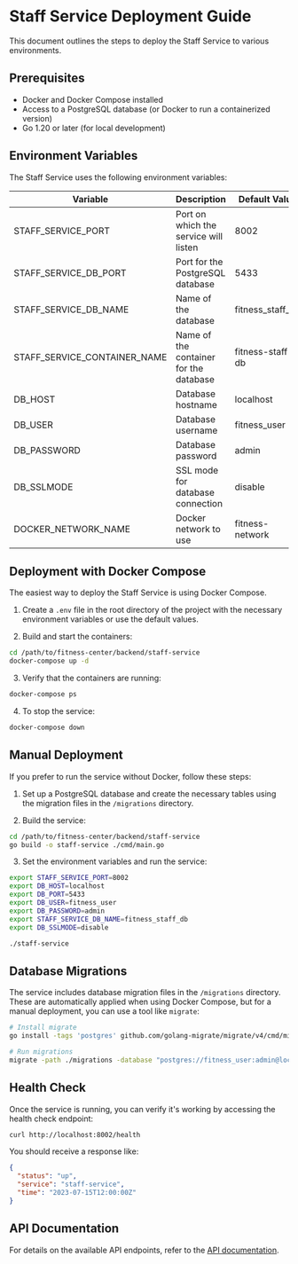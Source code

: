 # Staff Service Deployment Guide

This document outlines the steps to deploy the Staff Service to various environments.

## Prerequisites

- Docker and Docker Compose installed
- Access to a PostgreSQL database (or Docker to run a containerized version)
- Go 1.20 or later (for local development)

## Environment Variables

The Staff Service uses the following environment variables:

| Variable                    | Description                                | Default Value        |
|-----------------------------|--------------------------------------------|----------------------|
| STAFF_SERVICE_PORT          | Port on which the service will listen      | 8002                 |
| STAFF_SERVICE_DB_PORT       | Port for the PostgreSQL database           | 5433                 |
| STAFF_SERVICE_DB_NAME       | Name of the database                       | fitness_staff_db     |
| STAFF_SERVICE_CONTAINER_NAME| Name of the container for the database     | fitness-staff-db     |
| DB_HOST                     | Database hostname                          | localhost            |
| DB_USER                     | Database username                          | fitness_user         |
| DB_PASSWORD                 | Database password                          | admin                |
| DB_SSLMODE                  | SSL mode for database connection           | disable              |
| DOCKER_NETWORK_NAME         | Docker network to use                      | fitness-network      |

## Deployment with Docker Compose

The easiest way to deploy the Staff Service is using Docker Compose.

1. Create a `.env` file in the root directory of the project with the necessary environment variables or use the default values.

2. Build and start the containers:

```bash
cd /path/to/fitness-center/backend/staff-service
docker-compose up -d
```

3. Verify that the containers are running:

```bash
docker-compose ps
```

4. To stop the service:

```bash
docker-compose down
```

## Manual Deployment

If you prefer to run the service without Docker, follow these steps:

1. Set up a PostgreSQL database and create the necessary tables using the migration files in the `/migrations` directory.

2. Build the service:

```bash
cd /path/to/fitness-center/backend/staff-service
go build -o staff-service ./cmd/main.go
```

3. Set the environment variables and run the service:

```bash
export STAFF_SERVICE_PORT=8002
export DB_HOST=localhost
export DB_PORT=5433
export DB_USER=fitness_user
export DB_PASSWORD=admin
export STAFF_SERVICE_DB_NAME=fitness_staff_db
export DB_SSLMODE=disable

./staff-service
```

## Database Migrations

The service includes database migration files in the `/migrations` directory. These are automatically applied when using Docker Compose, but for a manual deployment, you can use a tool like `migrate`:

```bash
# Install migrate
go install -tags 'postgres' github.com/golang-migrate/migrate/v4/cmd/migrate@latest

# Run migrations
migrate -path ./migrations -database "postgres://fitness_user:admin@localhost:5433/fitness_staff_db?sslmode=disable" up
```

## Health Check

Once the service is running, you can verify it's working by accessing the health check endpoint:

```bash
curl http://localhost:8002/health
```

You should receive a response like:

```json
{
  "status": "up",
  "service": "staff-service",
  "time": "2023-07-15T12:00:00Z"
}
```

## API Documentation

For details on the available API endpoints, refer to the [API documentation](API.md).
